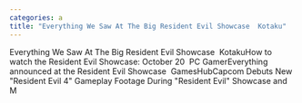 ```yaml
---
categories: a
title: "Everything We Saw At The Big Resident Evil Showcase  Kotaku"
---
```

Everything We Saw At The Big Resident Evil Showcase&nbsp;&nbsp;KotakuHow to watch the Resident Evil Showcase: October 20&nbsp;&nbsp;PC GamerEverything announced at the Resident Evil Showcase&nbsp;&nbsp;GamesHubCapcom Debuts New "Resident Evil 4" Gameplay Footage During "Resident Evil" Showcase and M